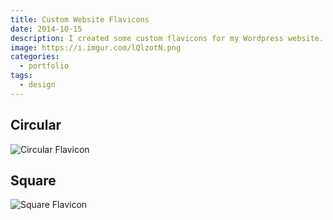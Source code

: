 ```yaml
---
title: Custom Website Flavicons
date: 2014-10-15
description: I created some custom flavicons for my Wordpress website.
image: https://i.imgur.com/lQlzotN.png
categories:
  - portfolio
tags:
  - design
---
```


## Circular

![Circular Flavicon](https://i.imgur.com/OMfDueE.jpg)

## Square

![Square Flavicon](https://i.imgur.com/5udxp4n.jpg)
